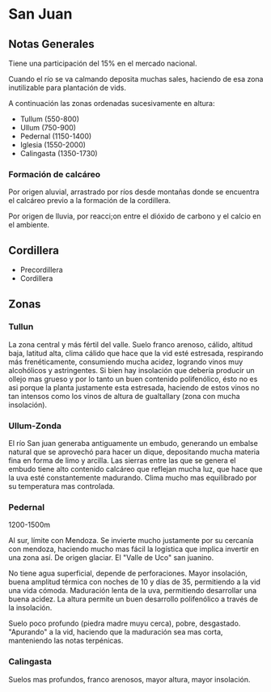 # San Juan

## Notas Generales

Tiene una participación del 15% en el mercado nacional.

Cuando el río se va calmando deposita muchas sales, haciendo de esa zona inutilizable para plantación de vids.

A continuación las zonas ordenadas sucesivamente en altura:

- Tullum (550-800)
- Ullum (750-900)
- Pedernal (1150-1400)
- Iglesia (1550-2000)
- Calingasta (1350-1730)

### Formación de calcáreo

Por origen aluvial, arrastrado por ríos desde montañas donde se encuentra el calcáreo previo a la formación de la cordillera.

Por origen de lluvia, por reacci;on entre el dióxido de carbono y el calcio en el ambiente.

## Cordillera

- Precordillera
- Cordillera

## Zonas

### Tullun

La zona central y más fértil del valle. Suelo franco arenoso, cálido, altitud baja, latitud alta, clima cálido que hace que la vid esté estresada, respirando más frenéticamente, consumiendo mucha acidez, logrando vinos muy alcohólicos y astringentes. Si bien hay insolación que debería producir un ollejo mas grueso y por lo tanto un buen contenido polifenólico, ésto no es asi porque la planta justamente esta estresada, haciendo de estos vinos no tan intensos como los vinos de altura de gualtallary (zona con mucha insolación).

### Ullum-Zonda

El río San juan generaba antiguamente un embudo, generando un embalse natural que se aprovechó para hacer un dique, depositando mucha materia fina en forma de limo y arcilla.
Las sierras entre las que se genera el embudo tiene alto contenido calcáreo que reflejan mucha luz, que hace que la uva esté constantemente madurando.
Clima mucho mas equilibrado por su temperatura mas controlada.

### Pedernal

1200-1500m

Al sur, límite con Mendoza. Se invierte mucho justamente por su cercanía con mendoza, haciendo mucho mas fácil la logística que implica invertir en una zona así. De origen glaciar. El "Valle de Uco" san juanino.

No tiene agua superficial, depende de perforaciones. Mayor insolación, buena amplitud térmica con noches de 10 y días de 35, permitiendo a la vid una vida cómoda. Maduración lenta de la uva, permitiendo desarrollar una buena acidez. La altura permite un buen desarrollo polifenólico a través de la insolación.

Suelo poco profundo (piedra madre muyu cerca), pobre, desgastado. "Apurando" a la vid, haciendo que la maduración sea mas corta, manteniendo las notas terpénicas.

### Calingasta

Suelos mas profundos, franco arenosos, mayor altura, mayor insolación.
